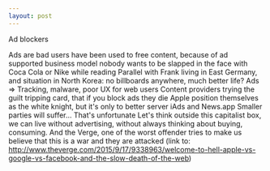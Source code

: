 ```yaml
---
layout: post
---
```


Ad blockers

Ads are bad
users have been used to free content, because of ad supported business model
nobody wants to be slapped in the face with Coca Cola or Nike while reading
Parallel with Frank living in East Germany, and situation in North Korea: no billboards anywhere, much better life?
Ads => Tracking, malware, poor UX for web users
Content providers trying the guilt tripping card, that if you block ads they die
Apple position themselves as the white knight, but it's only to better server iAds and News.app
Smaller parties will suffer... That's unfortunate
Let's think outside this capitalist box, we can live without advertising, without always thinking about buying, consuming.
And the Verge, one of the worst offender tries to make us believe that this is a war and they are attacked (link to: http://www.theverge.com/2015/9/17/9338963/welcome-to-hell-apple-vs-google-vs-facebook-and-the-slow-death-of-the-web)

